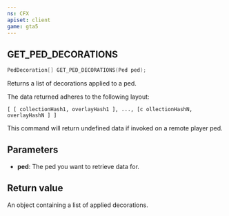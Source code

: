 ```yaml
---
ns: CFX
apiset: client
game: gta5
---
```

## GET_PED_DECORATIONS

```c
PedDecoration[] GET_PED_DECORATIONS(Ped ped);
```

Returns a list of decorations applied to a ped.

The data returned adheres to the following layout:
```
[ [ collectionHash1, overlayHash1 ], ..., [c ollectionHashN, overlayHashN ] ]
```

This command will return undefined data if invoked on a remote player ped.

## Parameters
* **ped**: The ped you want to retrieve data for.

## Return value
An object containing a list of applied decorations.
